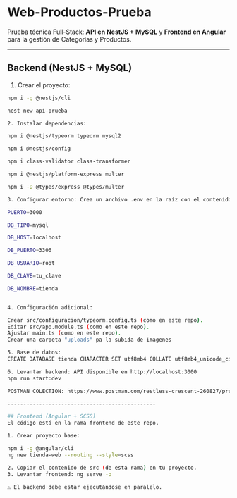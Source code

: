 # Web-Productos-Prueba
Prueba técnica Full-Stack: **API en NestJS + MySQL** y **Frontend en Angular** para la gestión de Categorías y Productos.

------------------------------------------------

## Backend (NestJS + MySQL)

1. Crear el proyecto:
```bash
npm i -g @nestjs/cli

nest new api-prueba

2. Instalar dependencias:

npm i @nestjs/typeorm typeorm mysql2

npm i @nestjs/config

npm i class-validator class-transformer

npm i @nestjs/platform-express multer

npm i -D @types/express @types/multer

3. Configurar entorno: Crea un archivo .env en la raíz con el contenido

PUERTO=3000

DB_TIPO=mysql

DB_HOST=localhost

DB_PUERTO=3306

DB_USUARIO=root

DB_CLAVE=tu_clave

DB_NOMBRE=tienda


4. Configuración adicional:

Crear src/configuracion/typeorm.config.ts (como en este repo).
Editar src/app.module.ts (como en este repo).
Ajustar main.ts (como en este repo).
Crear una carpeta "uploads" pa la subida de imagenes

5. Base de datos:
CREATE DATABASE tienda CHARACTER SET utf8mb4 COLLATE utf8mb4_unicode_ci;

6. Levantar backend: API disponible en http://localhost:3000
npm run start:dev

POSTMAN COLECTION: https://www.postman.com/restless-crescent-260827/prueba-api/collection/ac6vhse/new-collection?action=share&source=copy-link&creator=30445405

-----------------------------------------------

## Frontend (Angular + SCSS)
El código está en la rama frontend de este repo.

1. Crear proyecto base:

npm i -g @angular/cli
ng new tienda-web --routing --style=scss

2. Copiar el contenido de src (de esta rama) en tu proyecto.
3. Levantar frontend: ng serve -o

⚠️ El backend debe estar ejecutándose en paralelo.




